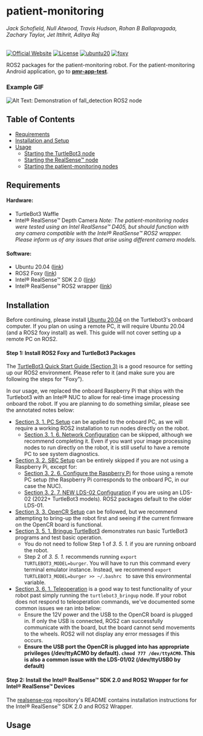 
# patient-monitoring
###### Jack Schofield, Null Atwood, Travis Hudson, Rohan B Ballapragada, Zachary Taylor, Jet Ittihrit, Aditya Raj
[![Official Website](https://img.shields.io/badge/Official%20Website-pmr--osu-blue?style=flat&logo=world&logoColor=white)](https://pmr-osu.github.io/)
[![License](https://img.shields.io/github/license/schofija/patient-monitoring?style=flat-square)](LICENSE)
[![ubuntu20][ubuntu20-badge]][ubuntu20]
[![foxy][foxy-badge]][foxy]

ROS2 packages for the patient-monitoring robot. For the patient-monitoring Android application, go to [**pmr-app-test**]( https://github.com/JetLiTheQT/pmrtest).
### Example GIF
![Alt Text: Demonstration of fall_detection ROS2 node](https://github.com/schofija/patient-monitoring/blob/master/fall.gif)
## Table of Contents

 - [Requirements](#requirements)
 - [Installation and Setup](#installation)
 - [Usage](#usage) 
	 - [Starting the TurtleBot3 node](#start-turtlebot-node)
	 - [Starting the RealSense™ node](#start-realsense-camera-node)
	 - [Starting the patient-monitoring nodes](#start-patient--monitoring-nodes)

## Requirements
#### Hardware:
+ TurtleBot3 Waffle
+ Intel® RealSense™ Depth Camera
*Note: The patient-monitoring nodes were tested using an Intel RealSense™ D405, but should function with any camera compatible with the Intel® RealSense™ ROS2 wrapper. Please inform us of any issues that arise using different camera models.*

#### Software:
+ Ubuntu 20.04 ([link](https://releases.ubuntu.com/focal/))
+ ROS2 Foxy ([link](https://docs.ros.org/en/foxy/Installation.html))
+ Intel® RealSense™ SDK 2.0 ([link](https://github.com/IntelRealSense/librealsense/blob/master/doc/installation.md))
+ Intel® RealSense™ ROS2 wrapper ([link](https://github.com/IntelRealSense/realsense-ros))

## Installation
Before continuing, please install [Ubuntu 20.04](https://releases.ubuntu.com/focal/) on the Turtlebot3's onboard computer.
If you plan on using a remote PC, it will require Ubuntu 20.04 (and a ROS2 foxy install) as well. This guide will not cover setting up a remote PC on ROS2.

#### Step 1: Install ROS2 Foxy and TurtleBot3 Packages

The <a href="https://emanual.robotis.com/docs/en/platform/turtlebot3/quick-start/">TurtleBot3 Quick Start Guide (Section 3)</a> is a good resource for setting up our ROS2 environment. Please refer to it (and make sure you are following the steps for "Foxy").  

In our usage, we replaced the onboard Raspberry Pi that ships with the Turtlebot3 with an Intel® NUC to allow for real-time image processing onboard the robot. If you are planning to do something similar, please see the annotated notes below:

 - [Section 3. 1. PC Setup](https://emanual.robotis.com/docs/en/platform/turtlebot3/quick-start/#pc-setup) can be applied to the onboard PC, as we will require a working ROS2 installation to run nodes directly on the robot. 
	 - [Section 3. 1. 6. Network Configuration](https://emanual.robotis.com/docs/en/platform/turtlebot3/quick-start/#network-configuration) can be skipped, although we recommend completing it. Even if you want your image processing nodes to run directly on the robot, it is still useful to have a remote PC to see system diagnostics.
- [Section 3. 2. SBC Setup](https://emanual.robotis.com/docs/en/platform/turtlebot3/sbc_setup/) can be entirely skipped if you are not using a Raspberry Pi, except for:
	- [Section 3. 2. 6. Configure the Raspberry Pi](https://emanual.robotis.com/docs/en/platform/turtlebot3/sbc_setup/#configure-the-raspberry-pi) for those using a remote PC setup (the Raspberry Pi corresponds to the onboard PC, in our case the NUC).
	- [Section 3. 2. 7. NEW LDS-02 Configuration](https://emanual.robotis.com/docs/en/platform/turtlebot3/sbc_setup/#new-lds-02-configuration-4) if you are using an LDS-02 (2022+ TurtleBot3 models). ROS2 packages default to the older LDS-01.
- [Section 3. 3. OpenCR Setup](https://emanual.robotis.com/docs/en/platform/turtlebot3/opencr_setup/#opencr-setup) can be followed, but we recommend attempting to bring-up the robot first and seeing if the current firmware on the OpenCR board is functional.
- [Section 3. 5. 1. Bringup TurtleBot3](https://emanual.robotis.com/docs/en/platform/turtlebot3/bringup/) demonstrates run basic TurtleBot3 programs and test basic operation. 
	- You do not need to follow Step 1 of *3. 5. 1.* if you are running onboard the robot. 
	- Step 2 of *3. 5. 1.* recommends running ``export TURTLEBOT3_MODEL=burger``. You will have to run this command every terminal emulator instance. Instead, we recommend ``export TURTLEBOT3_MODEL=burger >> ~/.bashrc `` to save this environmental variable.
- [Section 3. 6. 1. Teleoperation](https://emanual.robotis.com/docs/en/platform/turtlebot3/basic_operation/#teleoperation) is a good way to test functionality of your robot past simply running the ``turtlebot3_bringup`` node. If your robot does not respond to teleoperation commands, we've documented some common issues we ran into below:
	- Ensure the 12V power and the USB to the OpenCR board is plugged in. If only the USB is connected, ROS2 can successfully communicate with the board, but the board cannot send movements to the wheels. ROS2 will not display any error messages if this occurs.
	- **Ensure the USB port the OpenCR is plugged into has appropriate privileges (/dev/ttyACM0 by default). ``chmod 777 /dev/ttyACM0``. This is also a common issue with the LDS-01/02 (/dev/ttyUSB0 by default)**
</details>

#### Step 2: Install the Intel® RealSense™ SDK 2.0 and ROS2 Wrapper for for Intel® RealSense™ Devices
The [realsense-ros](https://github.com/IntelRealSense/realsense-ros) repository's README contains installation instructions for the Intel® RealSense™ SDK 2.0 and ROS2 Wrapper. 

## Usage

[ubuntu20-badge]: https://img.shields.io/badge/-UBUNTU%2020%2E04-blue?style=flat-square&logo=ubuntu&logoColor=white
[ubuntu20]: https://releases.ubuntu.com/focal/
[foxy-badge]: https://img.shields.io/badge/-FOXY-orange?style=flat-square&logo=ros
[foxy]: https://docs.ros.org/en/foxy/index.html

